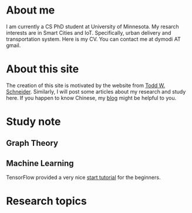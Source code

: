# About me
I am currently a CS PhD student at University of Minnesota.
My resarch interests are in Smart Cities and IoT. Specifically, urban delivery and transportation system.
Here is my CV. You can contact me at dymodi AT gmail.

# About this site
The creation of this site is motivated by the website from [Todd W. Schneider](http://toddwschneider.com/). Similarly, I will post some articles about my research and study here. If you happen to know Chinese, my [blog](http://blog.csdn.net/dymodi) might be helpful to you.

# Study note
## Graph Theory
## Machine Learning
TensorFlow provided a very nice [start tutorial](https://www.tensorflow.org/get_started/get_started) for the beginners.

# Research topics
